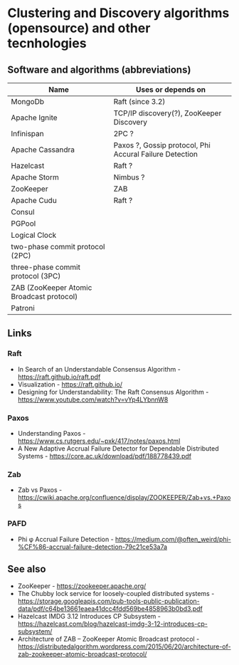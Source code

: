 # Clustering and Discovery algorithms (opensource) and other tecnhologies

## Software and algorithms (abbreviations)

|Name|Uses or depends on|
|--------|--------|
|MongoDb |Raft (since 3.2)|
|Apache Ignite|TCP/IP discovery(?), ZooKeeper Discovery|
|Infinispan|2PC ?|
|Apache Cassandra|Paxos ?, Gossip protocol, Phi Accural Failure Detection|
|Hazelcast|Raft ?|
|Apache Storm|Nimbus ?|
|ZooKeeper|ZAB|
|Apache Cudu|Raft ?|
|Consul||
|PGPool||
|Logical Clock||
|two-phase commit protocol (2PC)||
|three-phase commit protocol (3PC)||
|ZAB (ZooKeeper Atomic Broadcast protocol)||
|Patroni||

## Links 

### Raft

* In Search of an Understandable Consensus Algorithm - https://raft.github.io/raft.pdf
* Visualization - https://raft.github.io/
* Designing for Understandability: The Raft Consensus Algorithm - https://www.youtube.com/watch?v=vYp4LYbnnW8

### Paxos  

* Understanding Paxos - https://www.cs.rutgers.edu/~pxk/417/notes/paxos.html
* A New Adaptive Accrual Failure Detector for Dependable Distributed Systems - https://core.ac.uk/download/pdf/188778439.pdf

### Zab

* Zab vs Paxos - https://cwiki.apache.org/confluence/display/ZOOKEEPER/Zab+vs.+Paxos

### PAFD

* Phi φ Accrual Failure Detection - https://medium.com/@often_weird/phi-%CF%86-accrual-failure-detection-79c21ce53a7a

## See also
* ZooKeeper - https://zookeeper.apache.org/
* The Chubby lock service for loosely-coupled distributed systems - https://storage.googleapis.com/pub-tools-public-publication-data/pdf/c64be13661eaea41dcc4fdd569be4858963b0bd3.pdf
* Hazelcast IMDG 3.12 Introduces CP Subsystem - https://hazelcast.com/blog/hazelcast-imdg-3-12-introduces-cp-subsystem/
* Architecture of ZAB – ZooKeeper Atomic Broadcast protocol - https://distributedalgorithm.wordpress.com/2015/06/20/architecture-of-zab-zookeeper-atomic-broadcast-protocol/

